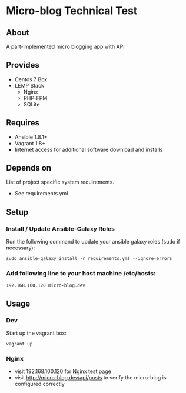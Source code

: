 # Micro-blog Technical Test

## About

A part-implemented micro blogging app with API


## Provides

* Centos 7 Box
* LEMP Stack
  * Nginx
  * PHP-FPM
  * SQLite

## Requires

* Ansible 1.8.1+
* Vagrant 1.8+
* Internet access for additional software download and installs

## Depends on

List of project specific system requirements.
* See requirements.yml

## Setup

### Install / Update Ansible-Galaxy Roles

Run the following command to update your ansible galaxy roles (sudo if necessary):
```
sudo ansible-galaxy install -r requirements.yml --ignore-errors
```

### Add following line to your host machine /etc/hosts:

```
192.168.100.120 micro-blog.dev
```

## Usage

### Dev

Start up the vagrant box:

```
vagrant up
```

### Nginx

* visit 192.168.100.120 for Nginx test page
* visit http://micro-blog.dev/api/posts to verify the micro-blog is configured correctly
